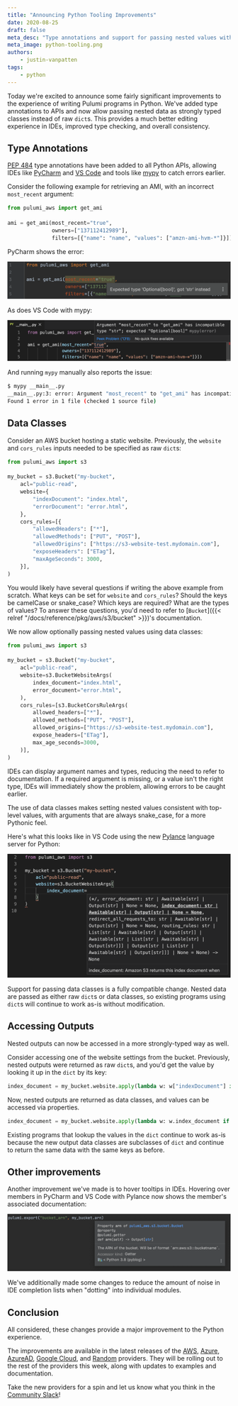 ```yaml
---
title: "Announcing Python Tooling Improvements"
date: 2020-08-25
draft: false
meta_desc: "Type annotations and support for passing nested values with data classes provides a significant improvement to the Python experience."
meta_image: python-tooling.png
authors:
    - justin-vanpatten
tags:
    - python
---
```


Today we're excited to announce some fairly significant improvements to the experience of writing Pulumi programs in Python. We've added type annotations to APIs and now allow passing nested data as strongly typed classes instead of raw `dict`s. This provides a much better editing experience in IDEs, improved type checking, and overall consistency.

<!--more-->

## Type Annotations

[PEP 484](https://www.python.org/dev/peps/pep-0484/) type annotations have been added to all Python APIs, allowing IDEs like [PyCharm](https://www.jetbrains.com/pycharm/) and [VS Code](https://code.visualstudio.com) and tools like [mypy](http://mypy-lang.org) to catch errors earlier.

Consider the following example for retrieving an AMI, with an incorrect `most_recent` argument:

```python
from pulumi_aws import get_ami

ami = get_ami(most_recent="true",
              owners=["137112412989"],
              filters=[{"name": "name", "values": ["amzn-ami-hvm-*"]}])
```

PyCharm shows the error:

![PyCharm](pycharm-type-error.png)

As does VS Code with mypy:

![VS Code](vscode-type-error.png)

And running `mypy` manually also reports the issue:

```sh
$ mypy __main__.py
__main__.py:3: error: Argument "most_recent" to "get_ami" has incompatible type "str"; expected "Optional[bool]"
Found 1 error in 1 file (checked 1 source file)
```

## Data Classes

Consider an AWS bucket hosting a static website. Previously, the `website` and `cors_rules` inputs needed to be specified as raw `dict`s:

```python
from pulumi_aws import s3

my_bucket = s3.Bucket("my-bucket",
    acl="public-read",
    website={
        "indexDocument": "index.html",
        "errorDocument": "error.html",
    },
    cors_rules=[{
        "allowedHeaders": ["*"],
        "allowedMethods": ["PUT", "POST"],
        "allowedOrigins": ["https://s3-website-test.mydomain.com"],
        "exposeHeaders": ["ETag"],
        "maxAgeSeconds": 3000,
    }],
)
```

You would likely have several questions if writing the above example from scratch. What keys can be set for `website` and `cors_rules`? Should the keys be camelCase or snake_case? Which keys are required? What are the types of values? To answer these questions, you'd need to refer to [`Bucket`]({{< relref "/docs/reference/pkg/aws/s3/bucket" >}})'s documentation.

We now allow optionally passing nested values using data classes:

```python
from pulumi_aws import s3

my_bucket = s3.Bucket("my-bucket",
    acl="public-read",
    website=s3.BucketWebsiteArgs(
        index_document="index.html",
        error_document="error.html",
    ),
    cors_rules=[s3.BucketCorsRuleArgs(
        allowed_headers=["*"],
        allowed_methods=["PUT", "POST"],
        allowed_origins=["https://s3-website-test.mydomain.com"],
        expose_headers=["ETag"],
        max_age_seconds=3000,
    )],
)
```

IDEs can display argument names and types, reducing the need to refer to documentation. If a required argument is missing, or a value isn't the right type, IDEs will immediately show the problem, allowing errors to be caught earlier.

The use of data classes makes setting nested values consistent with top-level values, with arguments that are always snake_case, for a more Pythonic feel.

Here's what this looks like in VS Code using the new [Pylance](https://devblogs.microsoft.com/python/announcing-pylance-fast-feature-rich-language-support-for-python-in-visual-studio-code/) language server for Python:

![VS Code](vscode-bucket.png)

Support for passing data classes is a fully compatible change. Nested data are passed as either raw `dict`s or data classes, so existing programs using `dict`s will continue to work as-is without modification.

## Accessing Outputs

Nested outputs can now be accessed in a more strongly-typed way as well.

Consider accessing one of the website settings from the bucket. Previously, nested outputs were returned as raw `dict`s, and you'd get the value by looking it up in the `dict` by its key:

```python
index_document = my_bucket.website.apply(lambda w: w["indexDocument"] if w else None)
```

Now, nested outputs are returned as data classes, and values can be accessed via properties.

```python
index_document = my_bucket.website.apply(lambda w: w.index_document if w else None)
```

Existing programs that lookup the values in the `dict` continue to work as-is because the new output data classes are subclasses of `dict` and continue to return the same data with the same keys as before.

## Other improvements

Another improvement we've made is to hover tooltips in IDEs. Hovering over members in PyCharm and VS Code with Pylance now shows the member's associated documentation:

![PyCharm](pycharm-hover.png)

We've additionally made some changes to reduce the amount of noise in IDE completion lists when "dotting" into individual modules.

## Conclusion

All considered, these changes provide a major improvement to the Python experience.

The improvements are available in the latest releases of the [AWS](https://pypi.org/project/pulumi-aws/), [Azure](https://pypi.org/project/pulumi-azure/), [AzureAD](https://pypi.org/project/pulumi-azuread/), [Google Cloud](https://pypi.org/project/pulumi-gcp/), and [Random](https://pypi.org/project/pulumi-random/) providers. They will be rolling out to the rest of the providers this week, along with updates to examples and documentation.

Take the new providers for a spin and let us know what you think in the [Community Slack](https://slack.pulumi.com/)!
